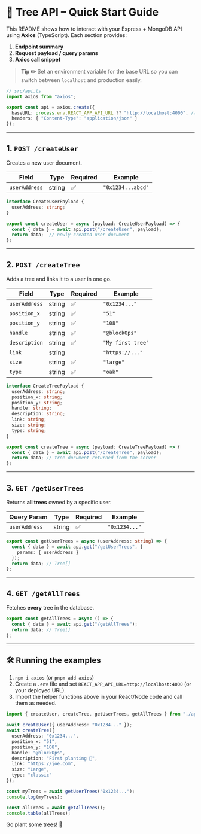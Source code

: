 # 🌳 Tree API – Quick Start Guide

This README shows how to interact with your Express + MongoDB API using **Axios** (TypeScript). Each section provides:

1. **Endpoint summary**
2. **Request payload / query params**
3. **Axios call snippet**

> **Tip ✏️** Set an environment variable for the base URL so you can switch between `localhost` and production easily.

```ts
// src/api.ts
import axios from "axios";

export const api = axios.create({
  baseURL: process.env.REACT_APP_API_URL ?? "http://localhost:4000", // adjust port
  headers: { "Content-Type": "application/json" }
});
```

---

## 1. `POST /createUser`

Creates a new user document.

| Field         | Type   | Required | Example           |
| ------------- | ------ | -------- | ----------------- |
| `userAddress` | string | ✅        | `"0x1234...abcd"` |

```ts
interface CreateUserPayload {
  userAddress: string;
}

export const createUser = async (payload: CreateUserPayload) => {
  const { data } = await api.post("/createUser", payload);
  return data;  // newly‑created user document
};
```

---

## 2. `POST /createTree`

Adds a tree and links it to a user in one go.

| Field         | Type   | Required | Example           |
| ------------- | ------ | -------- | ----------------- |
| `userAddress` | string | ✅        | `"0x1234..."`     |
| `position_x`  | string | ✅        | `"51"`            |
| `position_y`  | string | ✅        | `"108"`           |
| `handle`      | string | ✅        | `"@blockOps"`     |
| `description` | string | ✅        | `"My first tree"` |
| `link`        | string |          | `"https://..."`   |
| `size`        | string | ✅        | `"large"`         |
| `type`        | string | ✅        | `"oak"`           |

```ts
interface CreateTreePayload {
  userAddress: string;
  position_x: string;
  position_y: string;
  handle: string;
  description: string;
  link: string;
  size: string;
  type: string;
}

export const createTree = async (payload: CreateTreePayload) => {
  const { data } = await api.post("/createTree", payload);
  return data; // tree document returned from the server
};
```

---

## 3. `GET /getUserTrees`

Returns **all trees** owned by a specific user.

| Query Param   | Type   | Required | Example       |
| ------------- | ------ | -------- | ------------- |
| `userAddress` | string | ✅        | `"0x1234..."` |

```ts
export const getUserTrees = async (userAddress: string) => {
  const { data } = await api.get("/getUserTrees", {
    params: { userAddress }
  });
  return data; // Tree[]
};
```

---

## 4. `GET /getAllTrees`

Fetches **every** tree in the database.

```ts
export const getAllTrees = async () => {
  const { data } = await api.get("/getAllTrees");
  return data; // Tree[]
};
```

---

## 🛠️ Running the examples

1. `npm i axios` (or `pnpm add axios`)
2. Create a `.env` file and set `REACT_APP_API_URL=http://localhost:4000` (or your deployed URL).
3. Import the helper functions above in your React/Node code and call them as needed.

```ts
import { createUser, createTree, getUserTrees, getAllTrees } from "./api";

await createUser({ userAddress: "0x1234..." });
await createTree({
  userAddress: "0x1234...",
  position_x: "51",
  position_y: "108",
  handle: "@blockOps",
  description: "First planting 🌳",
  link: "https://joe.com",
  size: "Large",
  type: "classic"
});

const myTrees = await getUserTrees("0x1234...");
console.log(myTrees);

const allTrees = await getAllTrees();
console.table(allTrees);
```

Go plant some trees! 🌱
